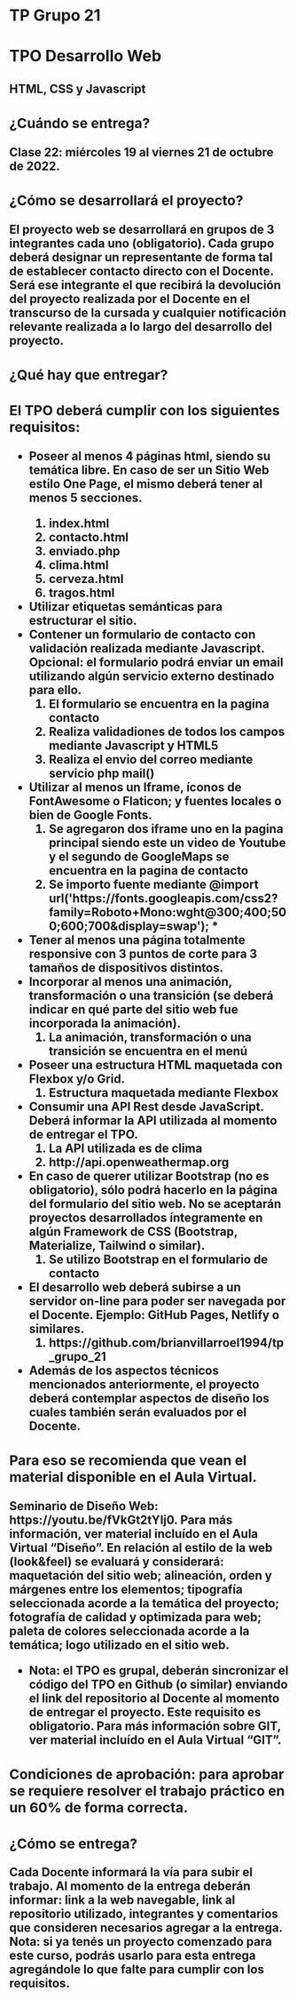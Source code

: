 <h1>TP Grupo 21</h1>

<h1>TPO Desarrollo Web</h1>
<h2>HTML, CSS y Javascript<h/2>

<h3>¿Cuándo se entrega?</h3>
  
<p>Clase 22: miércoles 19 al viernes 21 de octubre de 2022.</p>

<h3>¿Cómo se desarrollará el proyecto?</h3>
  
<p>El proyecto web se desarrollará en grupos de 3 integrantes cada uno (obligatorio). Cada
   grupo deberá designar un representante de forma tal de establecer contacto directo con el
   Docente. Será ese integrante el que recibirá la devolución del proyecto realizada por el
   Docente en el transcurso de la cursada y cualquier notificación relevante realizada a lo largo
   del desarrollo del proyecto.</p>

<h3>¿Qué hay que entregar?</h3>
  
<h3>El TPO deberá cumplir con los siguientes requisitos:</h3>
  
<ul>
  <li>Poseer al menos 4 páginas html, siendo su temática libre. En caso de ser un Sitio
    Web estilo One Page, el mismo deberá tener al menos 5 secciones.</li>
    <ol>
      <li><strong>index.html</strong></li>
      <li><strong>contacto.html</strong></li>
      <li><strong>enviado.php</strong></li>
      <li><strong>clima.html</strong></li>
      <li><strong>cerveza.html</strong></li>
      <li><strong>tragos.html</strong></li>
    </ol>
  <li>Utilizar etiquetas semánticas para estructurar el sitio.</li>
  <li>Contener un formulario de contacto con validación realizada mediante Javascript.
      Opcional: el formulario podrá enviar un email utilizando algún servicio externo
      destinado para ello.
      <ol>
        <li><strong>El formulario se encuentra en la pagina contacto</strong></li>
        <li><strong>Realiza validadiones de todos los campos mediante Javascript y HTML5</strong></li>
        <li><strong>Realiza el envio del correo mediante servicio php mail()</strong></li>
      </ol>
  </li>
  <li>Utilizar al menos un Iframe, íconos de FontAwesome o Flaticon; y fuentes locales o
      bien de Google Fonts.
      <ol>
        <li><strong>Se agregaron dos iframe uno en la pagina principal siendo este un video de Youtube y el segundo de GoogleMaps se encuentra en la pagina de contacto</strong></li>
         <li><strong>Se importo fuente mediante @import url('https://fonts.googleapis.com/css2?family=Roboto+Mono:wght@300;400;500;600;700&display=swap');
*</strong></li>
      </ol>
  </li>
  <li>Tener al menos una página totalmente responsive con 3 puntos de corte para 3
      tamaños de dispositivos distintos.
  </li>
  <li>Incorporar al menos una animación, transformación o una transición (se deberá
      indicar en qué parte del sitio web fue incorporada la animación).
      <ol>
        <li><strong>La animación, transformación o una transición se encuentra en el menú </strong></li>
      </ol>
  </li>
  <li>Poseer una estructura HTML maquetada con Flexbox y/o Grid.
     <ol>
        <li><strong>Estructura maquetada mediante Flexbox</strong></li>
      </ol>
  </li>
  <li>Consumir una API Rest desde JavaScript. Deberá informar la API utilizada al
      momento de entregar el TPO.
       <ol>
        <li><strong>La API utilizada es de clima</strong></li>
         <li><strong>http://api.openweathermap.org</strong></li>
      </ol>
  </li>
  <li>En caso de querer utilizar Bootstrap (no es obligatorio), sólo podrá hacerlo en la
      página del formulario del sitio web. No se aceptarán proyectos desarrollados
      íntegramente en algún Framework de CSS (Bootstrap, Materialize, Tailwind o
      similar).
      <ol>
        <li><strong>Se utilizo Bootstrap en el formulario de contacto</strong></li>
      </ol>
  </li>
  <li>El desarrollo web deberá subirse a un servidor on-line para poder ser navegada por
      el Docente. Ejemplo: GitHub Pages, Netlify o similares.
      <ol>
        <li><strong>https://github.com/brianvillarroel1994/tp_grupo_21</strong></li>
      </ol>
  </li>
  <li>Además de los aspectos técnicos mencionados anteriormente, el proyecto deberá
      contemplar aspectos de diseño los cuales también serán evaluados por el Docente.
  </li>
</ul>

<h3>Para eso se recomienda que vean el material disponible en el Aula Virtual.</h3>

<p>Seminario de Diseño Web: https://youtu.be/fVkGt2tYIj0. Para más información, ver
   material incluído en el Aula Virtual “Diseño”. En relación al estilo de la web
   (look&feel) se evaluará y considerará: maquetación del sitio web; alineación, orden
   y márgenes entre los elementos; tipografía seleccionada acorde a la temática del
   proyecto; fotografía de calidad y optimizada para web; paleta de colores
   seleccionada acorde a la temática; logo utilizado en el sitio web.</p>
  
<ul>
  <li>Nota: el TPO es grupal, deberán sincronizar el código del TPO en Github (o similar)
      enviando el link del repositorio al Docente al momento de entregar el proyecto. Este
      requisito es obligatorio. Para más información sobre GIT, ver material incluído en el
      Aula Virtual “GIT”.
  </li>
</ul>

<h3>Condiciones de aprobación: para aprobar se requiere resolver el trabajo práctico en un
    60% de forma correcta.</h3>

<h3>¿Cómo se entrega?</h3>

<p>Cada Docente informará la vía para subir el trabajo. Al momento de la entrega deberán
   informar: link a la web navegable, link al repositorio utilizado, integrantes y comentarios que
   consideren necesarios agregar a la entrega.
   Nota: si ya tenés un proyecto comenzado para este curso, podrás usarlo para esta entrega
   agregándole lo que falte para cumplir con los requisitos.</p>
